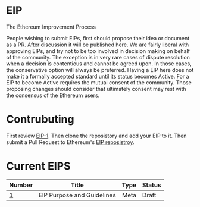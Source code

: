 # EIP
The Ethereum Improvement Process

People wishing to submit EIPs, first should propose their idea or document as a PR. After discussion it will be published here.
We are fairly liberal with approving EIPs, and try not to be too involved in decision making on behalf of the community. The exception is in very rare cases of dispute resolution when a decision is contentious and cannot be agreed upon. In those cases, the conservative option will always be preferred.
Having a EIP here does not make it a formally accepted standard until its status becomes Active. For a EIP to become Active requires the mutual consent of the community.
Those proposing changes should consider that ultimately consent may rest with the consensus of the Ethereum users.

# Contrubuting
First review [EIP-1](eip-1.mediawiki). Then clone the reposistory and add your EIP to it. Then submit a Pull Request to Ethereum's [EIP reposistroy](https://github.com/ethereum/EIP).

# Current EIPS
| Number        | Title         | Type  | Status |
| ------------- |---------------| -----:| -------|
| [1](eip-1.mediawiki)    | EIP Purpose and Guidelines | Meta | Draft |
